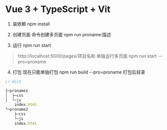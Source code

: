 # Vue 3 + TypeScript + Vit
1. 装依赖
npm install

2. 创建页面
命令创建多页面
npm run proname:描述

3. 运行
npm run start
> http://localhost:5000/pages/项目名称
单独运行多页面
npm run start --pro=proname

4. 打包
现在只能单独打包
npm run build --pro=proname
打包后目录
```js
// dist

├─proname1
│  ├─css
│  └─js
    index.html
└─proname2
    ├─css
    └─js
    index.html
```
